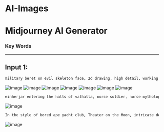 # AI-Images

# Midjourney AI Generator

### Key Words

---

## Input 1:

```bash
military beret on evil skeleton face, 2d drawing, high detail, working diagram, 19th century, red eyes, ww2, world war 2, detailed working diagram, insignia, rank, military, gold insignia, medals, military achievements
```
![image](https://user-images.githubusercontent.com/45083490/188296350-d7179d69-7fde-4748-8a86-f1655302e5f1.png)
![image](https://user-images.githubusercontent.com/45083490/188296380-a84ee50e-7066-4c93-abae-7bb5638ed8bb.png)
![image](https://user-images.githubusercontent.com/45083490/188296395-29896969-55ab-4e91-9647-8cd0f5578b2c.png)
![image](https://user-images.githubusercontent.com/45083490/188301789-7713f2a1-f7ef-4801-b687-de807129c449.png)
![image](https://user-images.githubusercontent.com/45083490/188301838-fbb31d95-53c6-4451-96bb-638571698571.png)
![image](https://user-images.githubusercontent.com/45083490/188301888-d86f4a10-5731-4b73-a1c7-768cbe03a61a.png)
![image](https://user-images.githubusercontent.com/45083490/188301934-f9bbcdfe-99c8-4440-994e-cdeaf70fd461.png)


```bash
einherjar entering the halls of valhalla, norse soldier, norse mythology, full body, 4k, ultra realistic
```
![image](https://user-images.githubusercontent.com/45083490/188301544-5f52a4ed-28b7-4722-a944-888f0681985a.png)



```bash
In the style of bored ape yacht club, Theater on the Moon, intricate detail, detailed painting, atmospheric, hyper detailed
```
![image](https://user-images.githubusercontent.com/45083490/188301745-4f2fb721-cd7f-4e7b-bd1e-0902ad99e65c.png)
